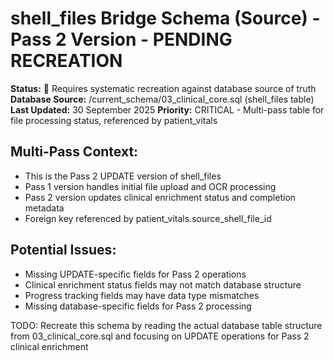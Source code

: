 # shell_files Bridge Schema (Source) - Pass 2 Version - PENDING RECREATION

**Status:** 🚧 Requires systematic recreation against database source of truth
**Database Source:** /current_schema/03_clinical_core.sql (shell_files table)
**Last Updated:** 30 September 2025
**Priority:** CRITICAL - Multi-pass table for file processing status, referenced by patient_vitals

## Multi-Pass Context:
- This is the Pass 2 UPDATE version of shell_files
- Pass 1 version handles initial file upload and OCR processing
- Pass 2 version updates clinical enrichment status and completion metadata
- Foreign key referenced by patient_vitals.source_shell_file_id

## Potential Issues:
- Missing UPDATE-specific fields for Pass 2 operations
- Clinical enrichment status fields may not match database structure
- Progress tracking fields may have data type mismatches
- Missing database-specific fields for Pass 2 processing

TODO: Recreate this schema by reading the actual database table structure from 03_clinical_core.sql and focusing on UPDATE operations for Pass 2 clinical enrichment